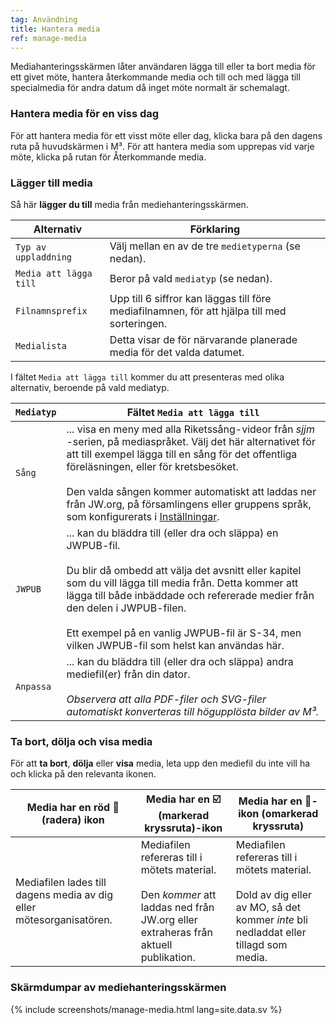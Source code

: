 ```yaml
---
tag: Användning
title: Hantera media
ref: manage-media
---
```


Mediahanteringsskärmen låter användaren lägga till eller ta bort media för ett givet möte, hantera återkommande media och till och med lägga till specialmedia för andra datum då inget möte normalt är schemalagt.

### Hantera media för en viss dag

För att hantera media för ett visst möte eller dag, klicka bara på den dagens ruta på huvudskärmen i M³. För att hantera media som upprepas vid varje möte, klicka på rutan för Återkommande media.

### Lägger till media

Så här **lägger du till** media från mediehanteringsskärmen.

| Alternativ             | Förklaring                                                                                   |
| ---------------------- | -------------------------------------------------------------------------------------------- |
| `Typ av uppladdning`   | Välj mellan en av de tre `medietyperna` (se nedan).                                          |
| `Media att lägga till` | Beror på vald `mediatyp` (se nedan).                                                         |
| `Filnamnsprefix`       | Upp till 6 siffror kan läggas till före mediafilnamnen, för att hjälpa till med sorteringen. |
| `Medialista`           | Detta visar de för närvarande planerade media för det valda datumet.                         |

I fältet `Media att lägga till` kommer du att presenteras med olika alternativ, beroende på vald mediatyp.

| `Mediatyp` | Fältet `Media att lägga till`                                                                                                                                                                                                                                                                                                                                                                                |
| ---------- | ------------------------------------------------------------------------------------------------------------------------------------------------------------------------------------------------------------------------------------------------------------------------------------------------------------------------------------------------------------------------------------------------------------ |
| `Sång`     | ... visa en meny med alla Riketssång-videor från *sjjm* -serien, på mediaspråket. Välj det här alternativet för att till exempel lägga till en sång för det offentliga föreläsningen, eller för kretsbesöket. <br><br> Den valda sången kommer automatiskt att laddas ner från JW.org, på församlingens eller gruppens språk, som konfigurerats i [Inställningar]({{page.lang}}/#configuration). |
| `JWPUB`    | ... kan du bläddra till (eller dra och släppa) en JWPUB-fil. <br><br> Du blir då ombedd att välja det avsnitt eller kapitel som du vill lägga till media från. Detta kommer att lägga till både inbäddade och refererade medier från den delen i JWPUB-filen. <br><br> Ett exempel på en vanlig JWPUB-fil är S-34, men vilken JWPUB-fil som helst kan användas här.                  |
| `Anpassa`  | ... kan du bläddra till (eller dra och släppa) andra mediefil(er) från din dator. <br><br> *Observera att alla PDF-filer och SVG-filer automatiskt konverteras till högupplösta bilder av M³.*                                                                                                                                                                                                   |

### Ta bort, dölja och visa media

För att **ta bort**, **dölja** eller **visa** media, leta upp den mediefil du inte vill ha och klicka på den relevanta ikonen.

| Media har en röd 🥥 (radera) ikon                                    | Media har en ☑️ (markerad kryssruta)-ikon                                                                                                            | Media har en 🔲-ikon (omarkerad kryssruta)                                                                                                             |
| ------------------------------------------------------------------- | ---------------------------------------------------------------------------------------------------------------------------------------------------- | ----------------------------------------------------------------------------------------------------------------------------------------------------- |
| Mediafilen lades till dagens media av dig eller mötesorganisatören. | Mediafilen refereras till i mötets material. <br><br> Den *kommer* att laddas ned från JW.org eller extraheras från aktuell publikation. | Mediafilen refereras till i mötets material. <br><br>Dold av dig eller av MO, så det kommer *inte* bli nedladdat eller tillagd som media. |

### Skärmdumpar av mediehanteringsskärmen

{% include screenshots/manage-media.html lang=site.data.sv %}
